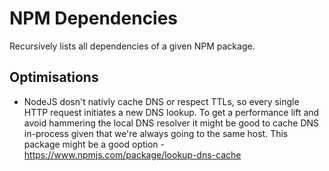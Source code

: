# NPM Dependencies

Recursively lists all dependencies of a given NPM package.

## Optimisations

- NodeJS dosn't nativly cache DNS or respect TTLs, so every single HTTP request
  initiates a new DNS lookup. To get a performance lift and avoid hammering the
  local DNS resolver it might be good to cache DNS in-process given that we're
  always going to the same host. This package might be a good option -
  https://www.npmjs.com/package/lookup-dns-cache
